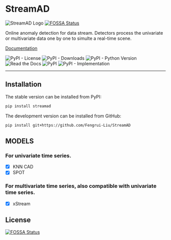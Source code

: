 # StreamAD

![StreamAD Logo](docs/source/images/logo_htmlwithname.svg)
[![FOSSA Status](https://app.fossa.com/api/projects/git%2Bgithub.com%2FFengrui-Liu%2FStreamAD.svg?type=shield)](https://app.fossa.com/projects/git%2Bgithub.com%2FFengrui-Liu%2FStreamAD?ref=badge_shield)





Online anomaly detection for data stream. Detectors process the univariate or multivariate data one by one to simulte a real-time scene.



[Documentation](https://streamad.readthedocs.io/en/latest/)


<!--- BADGES: START --->

![PyPI - License](https://img.shields.io/pypi/l/streamad?style=flat)
![PyPI - Downloads](https://img.shields.io/pypi/dm/StreamAD?style=flat)
![PyPI - Python Version](https://img.shields.io/pypi/pyversions/StreamAD?style=flat)
![Read the Docs](https://img.shields.io/readthedocs/streamad?style=flat)
![PyPI](https://img.shields.io/pypi/v/streamad)
![PyPI - Implementation](https://img.shields.io/pypi/implementation/streamad)


---



## Installation

The stable version can be installed from PyPI:

```bash
pip install streamad
```

The development version can be installed from GitHub:

```bash
pip install git+https://github.com/Fengrui-Liu/StreamAD
```



## MODELS

### For univariate time series.
- [x] KNN CAD
- [x] SPOT

### For multivariate time series, also compatible with univariate time series.
- [x] xStream

## License
[![FOSSA Status](https://app.fossa.com/api/projects/git%2Bgithub.com%2FFengrui-Liu%2FStreamAD.svg?type=large)](https://app.fossa.com/projects/git%2Bgithub.com%2FFengrui-Liu%2FStreamAD?ref=badge_large)